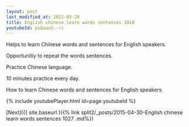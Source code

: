 ```yaml
---
layout: post
last_modified_at: 2021-03-29
title: English chinese learn words sentences 1010 
youtubeId: psQaauS--rc
---
```

 
 
Helps to learn Chinese words and sentences for English speakers.

Opportunitiy to repeat the words sentences. 

Practice Chinese language. 
 
10 minutes practice every day. 
 
How to learn Chinese words and sentences for English speakers 
 
{% include youtubePlayer.html id=page.youtubeId %}
 
 
[Next]({{ site.baseurl }}{% link  split2/_posts/2015-04-30-English chinese learn words sentences 1027 .md%})
 
